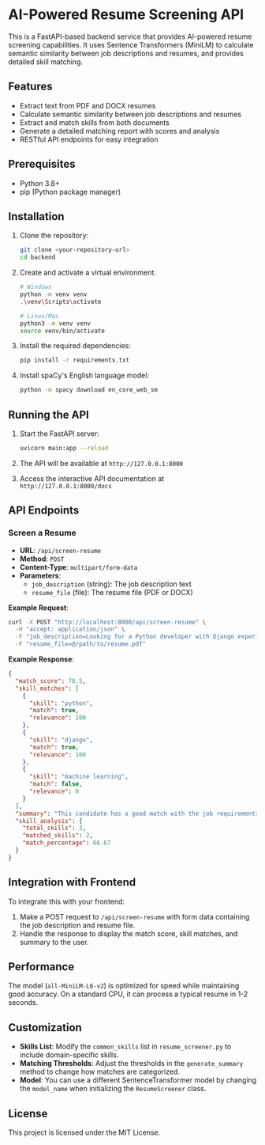 # AI-Powered Resume Screening API

This is a FastAPI-based backend service that provides AI-powered resume screening capabilities. It uses Sentence Transformers (MiniLM) to calculate semantic similarity between job descriptions and resumes, and provides detailed skill matching.

## Features

- Extract text from PDF and DOCX resumes
- Calculate semantic similarity between job descriptions and resumes
- Extract and match skills from both documents
- Generate a detailed matching report with scores and analysis
- RESTful API endpoints for easy integration

## Prerequisites

- Python 3.8+
- pip (Python package manager)

## Installation

1. Clone the repository:
   ```bash
   git clone <your-repository-url>
   cd backend
   ```

2. Create and activate a virtual environment:
   ```bash
   # Windows
   python -m venv venv
   .\venv\Scripts\activate
   
   # Linux/Mac
   python3 -m venv venv
   source venv/bin/activate
   ```

3. Install the required dependencies:
   ```bash
   pip install -r requirements.txt
   ```

4. Install spaCy's English language model:
   ```bash
   python -m spacy download en_core_web_sm
   ```

## Running the API

1. Start the FastAPI server:
   ```bash
   uvicorn main:app --reload
   ```

2. The API will be available at `http://127.0.0.1:8000`

3. Access the interactive API documentation at `http://127.0.0.1:8000/docs`

## API Endpoints

### Screen a Resume

- **URL**: `/api/screen-resume`
- **Method**: `POST`
- **Content-Type**: `multipart/form-data`
- **Parameters**:
  - `job_description` (string): The job description text
  - `resume_file` (file): The resume file (PDF or DOCX)

**Example Request**:
```bash
curl -X POST "http://localhost:8000/api/screen-resume" \
  -H "accept: application/json" \
  -F "job_description=Looking for a Python developer with Django experience" \
  -F "resume_file=@/path/to/resume.pdf"
```

**Example Response**:
```json
{
  "match_score": 78.5,
  "skill_matches": [
    {
      "skill": "python",
      "match": true,
      "relevance": 100
    },
    {
      "skill": "django",
      "match": true,
      "relevance": 100
    },
    {
      "skill": "machine learning",
      "match": false,
      "relevance": 0
    }
  ],
  "summary": "This candidate has a good match with the job requirements. The resume matches 2 out of 3 key skills mentioned in the job description.",
  "skill_analysis": {
    "total_skills": 3,
    "matched_skills": 2,
    "match_percentage": 66.67
  }
}
```

## Integration with Frontend

To integrate this with your frontend:

1. Make a POST request to `/api/screen-resume` with form data containing the job description and resume file.
2. Handle the response to display the match score, skill matches, and summary to the user.

## Performance

The model (`all-MiniLM-L6-v2`) is optimized for speed while maintaining good accuracy. On a standard CPU, it can process a typical resume in 1-2 seconds.

## Customization

- **Skills List**: Modify the `common_skills` list in `resume_screener.py` to include domain-specific skills.
- **Matching Thresholds**: Adjust the thresholds in the `generate_summary` method to change how matches are categorized.
- **Model**: You can use a different SentenceTransformer model by changing the `model_name` when initializing the `ResumeScreener` class.

## License

This project is licensed under the MIT License.
